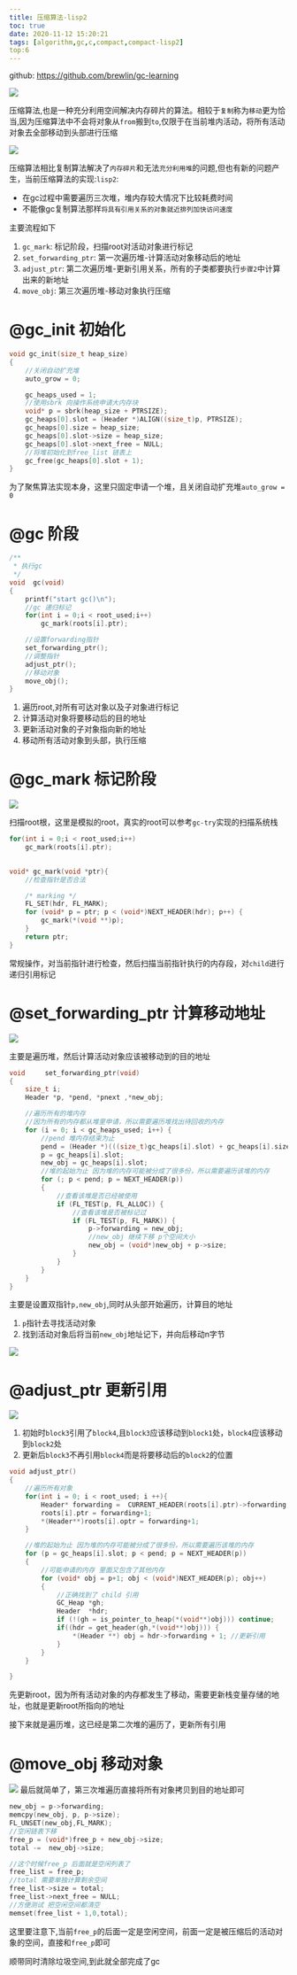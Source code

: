```yaml
---
title: 压缩算法-lisp2
toc: true
date: 2020-11-12 15:20:21
tags: [algorithm,gc,c,compact,compact-lisp2]
top:6
---
```

github: https://github.com/brewlin/gc-learning

![](/images/blog/gc-learning/AWIVGHTIRU.png)

压缩算法,也是一种充分利用空间解决内存碎片的算法。相较于`复制`称为`移动`更为恰当,因为压缩算法中不会将对象从`from`搬到`to`,仅限于在当前堆内活动，将所有活动对象去全部移动到头部进行压缩

![](/images/blog/gc-learning/JQDBAMPLWX.png)

压缩算法相比复制算法解决了`内存碎片`和无法`充分利用堆`的问题,但也有新的问题产生，当前压缩算法的实现:`lisp2`:
- 在gc过程中需要遍历三次堆，堆内存较大情况下比较耗费时间
- 不能像gc复制算法那样`将具有引用关系的对象就近排列加快访问速度`

主要流程如下
1. `gc_mark`: 标记阶段，扫描root对活动对象进行标记
2. `set_forwarding_ptr`: 第一次遍历堆-计算活动对象移动后的地址
3. `adjust_ptr`:         第二次遍历堆-更新引用关系，所有的子类都要执行`步骤2`中计算出来的新地址
4. `move_obj`:           第三次遍历堆-移动对象执行压缩

# @gc_init 初始化
```c
void gc_init(size_t heap_size)
{
    //关闭自动扩充堆
    auto_grow = 0;

    gc_heaps_used = 1;
    //使用sbrk 向操作系统申请大内存块
    void* p = sbrk(heap_size + PTRSIZE);
    gc_heaps[0].slot = (Header *)ALIGN((size_t)p, PTRSIZE);
    gc_heaps[0].size = heap_size;
    gc_heaps[0].slot->size = heap_size;
    gc_heaps[0].slot->next_free = NULL;
    //将堆初始化到free_list 链表上
    gc_free(gc_heaps[0].slot + 1);
}
```
为了聚焦算法实现本身，这里只固定申请一个堆，且关闭自动扩充堆`auto_grow = 0`
# @gc 阶段
```c
/**
 * 执行gc
 */
void  gc(void)
{
    printf("start gc()\n");
    //gc 递归标记
    for(int i = 0;i < root_used;i++)
        gc_mark(roots[i].ptr);

    //设置forwarding指针
    set_forwarding_ptr();
    //调整指针
    adjust_ptr();
    //移动对象
    move_obj();
}

```

1. 遍历root,对所有可达对象以及子对象进行标记
2. 计算活动对象将要移动后的目的地址
3. 更新活动对象的子对象指向新的地址
4. 移动所有活动对象到头部，执行压缩

# @gc_mark 标记阶段
![](/images/blog/gc-learning/XJNACPXRJB.png)

扫描root根，这里是模拟的root，真实的root可以参考`gc-try`实现的扫描系统栈
```c
for(int i = 0;i < root_used;i++)
    gc_mark(roots[i].ptr);
    
```

```c
void* gc_mark(void *ptr){
    //检查指针是否合法

    /* marking */
    FL_SET(hdr, FL_MARK);
    for (void* p = ptr; p < (void*)NEXT_HEADER(hdr); p++) {
        gc_mark(*(void **)p);
    }
    return ptr;
}
```
常规操作，对当前指针进行检查，然后扫描当前指针执行的内存段，对`child`进行递归引用标记


# @set_forwarding_ptr 计算移动地址
![](/images/blog/gc-learning/PEMZVKDQQO.png)

主要是遍历堆，然后计算活动对象应该被移动到的目的地址

```c
void     set_forwarding_ptr(void)
{
    size_t i;
    Header *p, *pend, *pnext ,*new_obj;

    //遍历所有的堆内存
    //因为所有的内存都从堆里申请，所以需要遍历堆找出待回收的内存
    for (i = 0; i < gc_heaps_used; i++) {
        //pend 堆内存结束为止
        pend = (Header *)(((size_t)gc_heaps[i].slot) + gc_heaps[i].size);
        p = gc_heaps[i].slot;
        new_obj = gc_heaps[i].slot;
        //堆的起始为止 因为堆的内存可能被分成了很多份，所以需要遍历该堆的内存
        for (; p < pend; p = NEXT_HEADER(p))
        {
            //查看该堆是否已经被使用
            if (FL_TEST(p, FL_ALLOC)) {
                //查看该堆是否被标记过
                if (FL_TEST(p, FL_MARK)) {
                    p->forwarding = new_obj;
                    //new_obj 继续下移 p个空间大小
                    new_obj = (void*)new_obj + p->size;
                }
            }
        }
    }
}
```
主要是设置双指针`p,new_obj`,同时从头部开始遍历，计算目的地址
1. `p`指针去寻找活动对象
2. 找到活动对象后将当前`new_obj`地址记下，并向后移动n字节

![](/images/blog/gc-learning/AQATCJYINY.png)


# @adjust_ptr 更新引用
![](/images/blog/gc-learning/NEOQAFPKHE.png)
1. 初始时`block3`引用了`block4`,且`block3`应该移动到`block1`处，`block4`应该移动到`block2`处
2. 更新后`block3`不再引用`block4`而是将要移动后的`block2`的位置

```c
void adjust_ptr()
{
    //遍历所有对象
    for(int i = 0; i < root_used; i ++){
        Header* forwarding =  CURRENT_HEADER(roots[i].ptr)->forwarding;
        roots[i].ptr = forwarding+1;
        *(Header**)roots[i].optr = forwarding+1;
    }

    //堆的起始为止 因为堆的内存可能被分成了很多份，所以需要遍历该堆的内存
    for (p = gc_heaps[i].slot; p < pend; p = NEXT_HEADER(p))
    {
        //可能申请的内存 里面又包含了其他内存
        for (void* obj = p+1; obj < (void*)NEXT_HEADER(p); obj++)
        {
            //正确找到了 child 引用
            GC_Heap *gh;
            Header  *hdr;
            if (!(gh = is_pointer_to_heap(*(void**)obj))) continue;
            if((hdr = get_header(gh,*(void**)obj))) {
                *(Header **) obj = hdr->forwarding + 1; //更新引用
            }
        }
    }

}
```
先更新root，因为所有活动对象的内存都发生了移动，需要更新栈变量存储的地址，也就是更新root所指向的地址

接下来就是遍历堆，这已经是第二次堆的遍历了，更新所有引用


# @move_obj 移动对象
![](/images/blog/gc-learning/VAWRJSOQOX.png)
最后就简单了，第三次堆遍历直接将所有对象拷贝到目的地址即可
```c
new_obj = p->forwarding;
memcpy(new_obj, p, p->size);
FL_UNSET(new_obj,FL_MARK);
//空闲链表下移
free_p = (void*)free_p + new_obj->size;
total -=  new_obj->size;
```

```c
//这个时候free_p 后面就是空闲列表了
free_list = free_p;
//total 需要单独计算剩余空间
free_list->size = total;
free_list->next_free = NULL;
//方便测试 把空闲空间都清空
memset(free_list + 1,0,total);
```
这里要注意下,当前`free_p`的后面一定是空闲空间，前面一定是被压缩后的活动对象的空间，直接和`free_p`即可

顺带同时清除垃圾空间,到此就全部完成了gc
